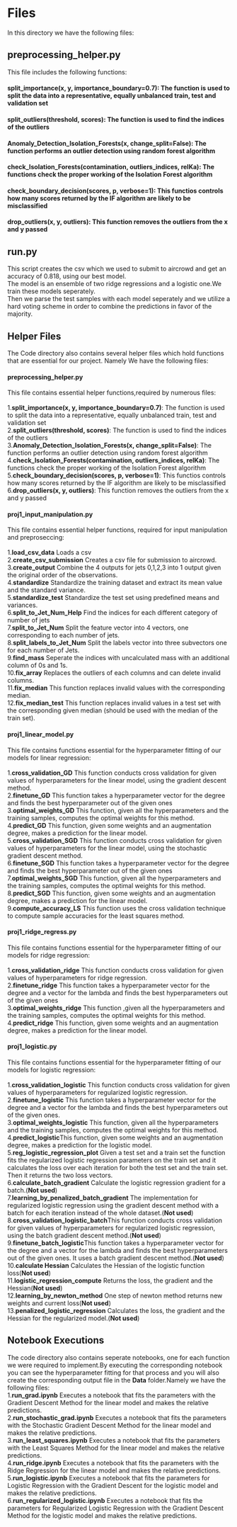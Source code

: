 # Files
In this directory we have the following files:

## preprocessing_helper.py

This file includes the following functions:<br>

#### split_importance(x, y, importance_boundary=0.7): The function is used to split the data into a representative, equally unbalanced train, test and validation set

#### split_outliers(threshold, scores): The function is used to find the indices of the outliers

#### Anomaly_Detection_Isolation_Forests(x, change_split=False): The function performs an outlier detection using random forest algorithm

#### check_Isolation_Forests(contamination, outliers_indices, relKa): The functions check the proper working of the Isolation Forest algorithm

#### check_boundary_decision(scores, p, verbose=1): This functios controls how many scores returned by the IF algorithm are likely to be misclassified

#### drop_outliers(x, y, outliers): This function removes the outliers from the x and y passed


## run.py
This script creates the csv which we used to submit to aircrowd and get an accuracy of 0.818, using our best model.<br>
The model is an ensemble of two ridge regressions and a logistic one.We train these models seperately.<br>
Then we parse the test samples with each model seperately and we utilize a hard voting scheme in order to combine the predictions in favor of the majority.

## Helper Files
The Code directory also contains several helper files which hold functions that are essential for our project. Namely We have the following files:

#### preprocessing_helper.py
This file contains essential helper functions,required by numerous files:<br><br>
1.**split_importance(x, y, importance_boundary=0.7)**: The function is used to split the data into a representative, equally unbalanced train, test and validation set<br>
2.**split_outliers(threshold, scores)**: The function is used to find the indices of the outliers<br>
3.**Anomaly_Detection_Isolation_Forests(x, change_split=False)**: The function performs an outlier detection using random forest algorithm<br>
4.**check_Isolation_Forests(contamination, outliers_indices, relKa)**: The functions check the proper working of the Isolation Forest algorithm<br>
5.**check_boundary_decision(scores, p, verbose=1)**: This functios controls how many scores returned by the IF algorithm are likely to be misclassified<br>
6.**drop_outliers(x, y, outliers)**: This function removes the outliers from the x and y passed<br>


#### proj1_input_manipulation.py
This file contains essential helper functions, required for input manipulation and preproseccing:<br><br>
1.**load_csv_data** Loads a csv<br>
2.**create_csv_submission** Creates a csv file for submission to aircrowd.<br>
3.**create_output** Combine the 4 outputs for jets 0,1,2,3 into 1 output given the original order of the observations.<br>
4.**standardize** Standardize the training dataset and extract its mean value and the standard variance.<br>
5.**standardize_test** Standardize the test set using predefined means and variances.<br>
6.**split_to_Jet_Num_Help** Find the indices for each different category of number of jets<br>
7.**split_to_Jet_Num** Split the feature vector into 4 vectors, one corresponding to each number of jets.<br>
8.**split_labels_to_Jet_Num** Split the labels vector into three subvectors one for each number of Jets.<br>
9.**find_mass** Seperate the indices with uncalculated mass with an additional column of 0s and 1s.<br>
10.**fix_array** Replaces the outliers of each columns and can delete invalid columns.<br>
11.**fix_median** This function replaces invalid values with the corresponding median.<br>
12.**fix_median_test** This function replaces invalid values in a test set with the corresponding given median (should be used with the median of the train set).

#### proj1_linear_model.py
This file contains functions essential for the hyperparameter fitting of our models for linear regression:<br><br>
1.**cross_validation_GD** This function conducts cross validation for given values of hyperparameters for the linear model, using the gradient descent method.<br>
2.**finetune_GD** This function takes a hyperparameter vector for the degree and finds the best hyperparameter out of the given ones<br>
3.**optimal_weights_GD** This function, given all the hyperparameters and the training samples, computes the optimal weights for this method.<br>
4.**predict_GD** This function, given some weights and an augmentation degree, makes a prediction for the linear model.<br>
5.**cross_validation_SGD** This function conducts cross validation for given values of hyperparameters for the linear model, using the stochastic gradient descent method.<br>
6.**finetune_SGD** This function takes a hyperparameter vector for the degree and finds the best hyperparameter out of the given ones<br>
7.**optimal_weights_SGD** This function, given all the hyperparameters and the training samples, computes the optimal weights for this method.<br>
8.**predict_SGD** This function, given some weights and an augmentation degree, makes a prediction for the linear model.<br>
9.**compute_accuracy_LS** This function uses the cross validation technique to compute sample accuracies for the least squares method.

#### proj1_ridge_regress.py
This file contains functions essential for the hyperparameter fitting of our models for ridge regression:<br><br>
1.**cross_validation_ridge** This function conducts cross validation for given values of hyperparameters for ridge regression.<br>
2.**finetune_ridge** This function takes a hyperparameter vector for the degree and a vector for the lambda and finds the best hyperparameters out of the given ones<br>
3.**optimal_weights_ridge** This function ,given all the hyperparameters and the training samples, computes the optimal weights for this method.<br>
4.**predict_ridge** This function, given some weights and an augmentation degree, makes a prediction for the linear model.

#### proj1_logistic.py
This file contains functions essential for the hyperparameter fitting of our models for logistic regression:<br><br>
1.**cross_validation_logistic** This function conducts cross validation for given values of hyperparameters for regularized logistic regression.<br>
2.**finetune_logistic** This function takes a hyperparameter vector for the degree and a vector for the lambda and finds the best hyperparameters out of the given ones.<br>
3.**optimal_weights_logistic** This function, given all the hyperparameters and the training samples, computes the optimal weights for this method.<br>
4.**predict_logistic**This function, given some weights and an augmentation degree, makes a prediction for the logistic model.<br>
5.**reg_logistic_regression_plot** Given a test set and a train set the function fits the regularized logistic regression parameters on the train set and it calculates the loss over each iteration for both the test set and the train set. Then it returns the two loss vectors.<br>
6.**calculate_batch_gradient** Calculate the logistic regression gradient for a batch.(**Not used**)<br>
7.**learning_by_penalized_batch_gradient** The implementation for regularized logistic regression using the gradient descent method with a batch for each iteration instead of the whole dataset.(**Not used**)<br>
8.**cross_validation_logistic_batch**This function conducts cross validation for given values of hyperparameters for regularized logistic regression, using the batch gradient descent method.(**Not used**)<br>
9.**finetune_batch_logistic**This function takes a hyperparameter vector for the degree and a vector for the lambda and finds the best hyperparameters out of the given ones. It uses a batch gradient descent method.(**Not used**)<br>
10.**calculate Hessian** Calculates the Hessian of the logistic function loss(**Not used**)<br>
11.**logistic_regression_compute** Returns the loss, the gradient and the Hessian(**Not used**)<br>
12.**learning_by_newton_method** One step of newton method returns new weights and current loss(**Not used**)<br>
13.**penalized_logistic_regression** Calculates the loss, the gradient and the Hessian for the regularized model.(**Not used**)

## Notebook Executions
The code directory also contains seperate notebooks, one for each function we were required to implement.By executing the corresponding notebook you can see the hyperparameter fitting for that process and you will also create the corresponding output file in the **Data** folder.Namely we have the following files:<br>
1.**run_grad.ipynb** Executes a notebook that fits the parameters with the Gradient Descent Method for the linear model and makes the relative predictions.<br>
2.**run_stochastic_grad.ipynb** Executes a notebook that fits the parameters with the Stochastic Gradient Descent Method for the linear model and makes the relative predictions.<br>
3.**run_least_squares.ipynb** Executes a notebook that fits the parameters with the Least Squares Method for the linear model and makes the relative predictions.<br>
4.**run_ridge.ipynb** Executes a notebook that fits the parameters with the Ridge Regression for the linear model and makes the relative predictions.<br>
5.**run_logistic.ipynb** Executes a notebook that fits the parameters for Logistic Regression with the Gradient Descent for the logistic model and makes the relative predictions.<br>
6.**run_regularized_logistic.ipynb** Executes a notebook that fits the parameters for Regularized Logistic Regression with the Gradient Descent Method for the logistic model and makes the relative predictions.<br>
